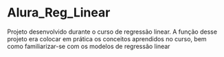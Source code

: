 # Alura_Reg_Linear
Projeto desenvolvido durante o curso de regressão linear. A função desse projeto era colocar em prática os conceitos aprendidos no curso, bem como familiarizar-se com os modelos de regressão linear
